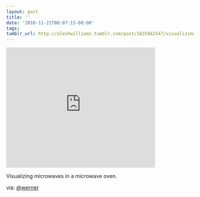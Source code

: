 ```yaml
---
layout: post
title: ''
date: '2010-11-21T00:07:15-08:00'
tags: 
tumblr_url: http://alexhwilliams.tumblr.com/post/1635042547/visualizing-microwaves-in-a-microwave-oven-via
---
```

<iframe width="400" height="323" src="http://www.youtube.com/embed/kAAXpKdQ-mk?wmode=transparent&autohide=1&egm=0&hd=1&iv_load_policy=3&modestbranding=1&rel=0&showinfo=0&showsearch=0" frameborder="0" allowfullscreen></iframe><br/><p>Visualizing microwaves in a microwave oven.</p>
<p>via: <a href="http://twitter.com/#!/Werner/">@werner</a></p>
